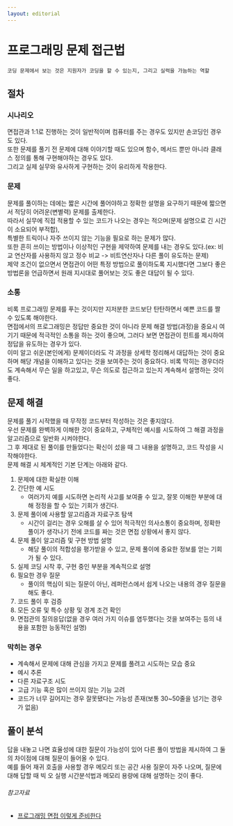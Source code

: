 ```yaml
---
layout: editorial
---
```


# 프로그래밍 문제 접근법

```
코딩 문제에서 보는 것은 지원자가 코딩을 할 수 있는지, 그리고 실력을 가늠하는 역할
```

## 절차

### 시나리오

면접관과 1:1로 진행하는 것이 일반적이며 컴퓨터를 주는 경우도 있지만 손코딩인 경우도 있다.  
또한 문제를 풀기 전 문제에 대해 이야기할 때도 있으며 함수, 메서드 뿐만 아니라 클래스 정의를 통해 구현해야하는 경우도 있다.  
그리고 실제 실무와 유사하게 구현하는 것이 유리하게 작용한다.

### 문제

문제를 풀이하는 데에는 짧은 시간에 풀어야하고 정확한 설명을 요구하기 때문에 짧으면서 적당히 어려운(변별력) 문제를 출제한다.  
따라서 실무에 직접 적용할 수 있는 코드가 나오는 경우는 적으며(문제 설명으로 긴 시간이 소요되어 부적합),  
특별한 트릭이나 자주 쓰이지 않는 기능을 필요로 하는 문제가 많다.  
또한 흔히 쓰이는 방법이나 이상적인 구현을 제약하여 문제를 내는 경우도 있다.(ex: 비교 연산자를 사용하지 않고 정수 비교 -> 비트연산자나 다른 풀이 유도하는 문제)  
제약 조건이 없으면서 면접관이 어떤 특정 방법으로 풀이하도록 지시했다면 그보다 좋은 방법론을 언급하면서 원래 지시대로 풀어보는 것도 좋은 대답이 될 수 있다.

### 소통

비록 프로그래밍 문제를 푸는 것이지만 지저분한 코드보단 탄탄하면서 예쁜 코드를 짤 수 있도록 해야한다.  
면접에서의 프로그래밍은 정답만 중요한 것이 아니라 문제 해결 방법(과정)을 중요시 여기기 때문에 적극적인 소통을 하는 것이 좋으며, 그러다 보면 면접관이 힌트를 제시하여 정답을 유도하는 경우가 있다.  
이미 알고 쉬운(본인에게) 문제이더라도 각 과정을 상세학 정리해서 대답하는 것이 중요하며 해당 개념을 이해하고 있다는 것을 보여주는 것이 중요하다. 비록 막히는 경우더라도 계속해서 무슨 일을 하고있고, 무슨 의도로
접근하고 있는지 계속해서 설명하는 것이 좋다.

## 문제 해결

문제를 풀기 시작했을 때 무작정 코드부터 작성하는 것은 좋지않다.  
우선 문제를 완벽하게 이해한 것이 중요하고, 구체적인 예시를 시도하여 그 해결 과정을 알고리즘으로 일반화 시켜야한다.  
그 후 제대로 된 풀이를 만들었다는 확신이 섰을 때 그 내용을 설명하고, 코드 작성을 시작해야한다.  
문제 해결 시 체계적인 기본 단계는 아래와 같다.

1. 문제에 대한 확실한 이해
2. 간단한 예 시도
    - 여러가지 예를 시도하면 논리적 사고를 보여줄 수 있고, 잘못 이해한 부분에 대해 정정을 할 수 있는 기회가 생긴다.
3. 문제 풀이에 사용할 알고리즘과 자료구조 탐색
    - 시간이 걸리는 경우 오해를 살 수 있어 적극적인 의사소통이 중요하며, 정확한 풀이가 생각나기 전에 코드를 짜는 것은 면접 상황에서 좋지 않다.
4. 문제 풀이 알고리즘 및 구현 방법 설명
    - 해당 풀이의 적합성을 평가받을 수 있고, 문제 풀이에 중요한 정보를 얻는 기회가 될 수 있다.
5. 실제 코딩 시작 후, 구현 중인 부분을 계속적으로 설명
6. 필요한 경우 질문
    - 풀이의 핵심이 되는 질문이 아닌, 레퍼런스에서 쉽게 나오는 내용의 경우 질문을 해도 좋다.
7. 코드 풀이 후 검증
8. 모든 오류 및 특수 상황 및 경계 조건 확인
9. 면접관의 질의응답(없을 경우 여러 가지 이슈를 염두했다는 것을 보여주는 등의 내용을 포함한 능동적인 설명)

### 막히는 경우

- 계속해서 문제에 대해 관심을 가지고 문제를 풀려고 시도하는 모습 중요
- 예시 추론
- 다른 자료구조 시도
- 고급 기능 혹은 많이 쓰이지 않는 기능 고려
- 코드가 너무 길어지는 경우 잘못됐다는 가능성 존재(보통 30~50줄을 넘기는 경우가 없음)

## 풀이 분석

답을 내놓고 나면 효율성에 대한 질문이 가능성이 있어 다른 풀이 방법을 제시하여 그 둘의 차이점에 대해 질문이 들어올 수 있다.  
예를 들어 재귀 호출을 사용할 경우 메모리 또는 공간 사용 질문이 자주 나오며, 질문에 대해 답할 때 빅 오 실행 시간분석법과 메모리 용량에 대해 설명하는 것이 좋다.

[//]: # (TODO: 빅오 분석 별도 문서화 필요)

###### 참고자료

- [프로그래밍 면접 이렇게 준비한다](https://www.nl.go.kr/seoji/contents/S80100000000.do?schM=intgr_detail_view_isbn&page=1&pageUnit=10&schType=simple&schStr=프로그래밍+면접+이렇게&isbn=9791162241998&cipId=227568967%2C)